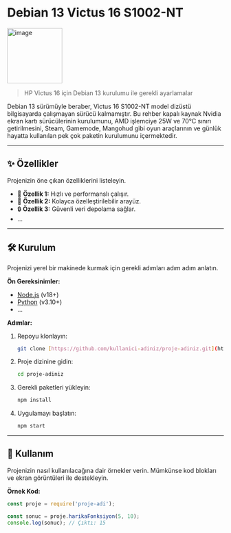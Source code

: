 # Debian 13 Victus 16 S1002-NT

<img width="128" height="128" alt="image" src="https://github.com/user-attachments/assets/010a91df-2c44-443f-9829-3fb4ab3d831a" />

> HP Victus 16 için Debian 13 kurulumu ile gerekli ayarlamalar

Debian 13 sürümüyle beraber, Victus 16 S1002-NT model dizüstü bilgisayarda çalışmayan sürücü kalmamıştır. Bu rehber kapalı kaynak Nvidia ekran kartı sürücülerinin kurulumunu, AMD işlemciye 25W ve 70°C sınırı getirilmesini, Steam, Gamemode, Mangohud gibi oyun araçlarının ve günlük hayatta kullanılan pek çok paketin kurulumunu içermektedir.

---

## ✨ Özellikler

Projenizin öne çıkan özelliklerini listeleyin.

* 🚀 **Özellik 1:** Hızlı ve performanslı çalışır.
* 🎨 **Özellik 2:** Kolayca özelleştirilebilir arayüz.
* 🔒 **Özellik 3:** Güvenli veri depolama sağlar.
* ...

---

## 🛠️ Kurulum

Projenizi yerel bir makinede kurmak için gerekli adımları adım adım anlatın.

**Ön Gereksinimler:**
* [Node.js](https://nodejs.org/) (v18+)
* [Python](https://www.python.org/) (v3.10+)
* ...

**Adımlar:**
1.  Repoyu klonlayın:
    ```sh
    git clone [https://github.com/kullanici-adiniz/proje-adiniz.git](https://github.com/kullanici-adiniz/proje-adiniz.git)
    ```
2.  Proje dizinine gidin:
    ```sh
    cd proje-adiniz
    ```
3.  Gerekli paketleri yükleyin:
    ```sh
    npm install
    ```
4.  Uygulamayı başlatın:
    ```sh
    npm start
    ```

---

## 🚀 Kullanım

Projenizin nasıl kullanılacağına dair örnekler verin. Mümkünse kod blokları ve ekran görüntüleri ile destekleyin.

**Örnek Kod:**
```javascript
const proje = require('proje-adi');

const sonuc = proje.harikaFonksiyon(5, 10);
console.log(sonuc); // Çıktı: 15

